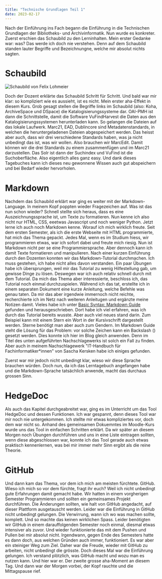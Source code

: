 ```yaml
---
title: "Technische Grundlagen Teil 1"
date: 2023-02-17
---
```


Nach der Einführung ins Fach begann die Einführung in die Technischen Grundlagen der Bibliotheks- und Archivinformatik. Nun wurde es konkreter.  
Zuerst erschien das Schaubild zu den Lerninhalten. Mein erster Gedanke war: was? Das werde ich doch nie verstehen. Denn auf dem Schaubild standen lauter 
Begriffe und Bezeichnungne, welche mir absolut nichts sagten.

# Schaubild  

![Schaubild von Felix Lohmeier](C:\Users\tanya\OneDrive\Desktop\Schaubild.png)

Doch der Dozent erklärte das Schaubild Schritt für Schritt. Und bald war mir klar: so kompliziert wie es aussieht, ist es nicht. Mein erster aha-Effekt in diesem
Kurs.
Grob gesagt stellen die Begriffe links im Schaubild (also: Koha, ArchiveSpace und DSpace) die Katalogisierungssysteme dar. OAI-PMH ist dann die Schnittstelle, damit
die Software VuFindHarvest die Daten aus den Katalogisierungssystemen herunterladen kann. So gelangen die Dateien auf das lokale Laufwerk.
Marc21, EAD, Dublincore sind Metadatenstandards, in welchen die heruntergeladenen Dateien abgespeichert werden. Das heisst aber auch, dass wir drei verschiedene
Standards haben, was ja nicht unbedingt das ist, was wir wollen. Also brauchen wir MarcEdit. Damit können wir die drei Standards zu einem zusammenfügen und im 
Marc21 darzustellen. Das Solr ist dann der Suchindex und VuFind ist die Suchoberfläche.
Also eigentlich alles ganz easy. Und dank dieses Tagebuches kann ich dieses neu gewonnene Wissen auch gut abspeichern und bei Bedarf wieder hervorholen.

# Markdown  

Nachdem das Schaubild erklärt war ging es weiter mit der Markdown-Language. In meinem Kopf poppten wieder Fragezeichen auf. Was ist das nun schon wieder? 
Schnell stellte sich heraus, dass es eine Auszeichnungssprache ist, um Texte zu formatieren. 
Nun kenne ich also nicht nur HTML, CSS, eeetwas Javascript und noch weniger Python. Jetzt lerne ich auch noch Markdown kenne. Worauf ich mich wirklich freute. 
Seit dem ersten Semester, als ich die erste Webseite mit HTML programmierte, hat mich das Thema gepackt. Jedes Mal, wenn es im Studium hiess, wir programmieren
etwas, war ich sofort dabei und freute mich riesig. Nun ist Markdown nicht per se eine Programmiersprache. Aber dennoch kann ich damit Texte formatieren und 
manipulieren. Nach einer kurzen Einführung durch den Dozenten konnten wir das Markdown-Tutorial durchmachen. Ich muss gestehen, ich habe nicht alles davon verstanden.
Ein paar Übungen habe ich übersprungen, weil mir das Tutorial zu wenig Hilfestellung gab, um gewisse Dinge zu lösen. Deswegen war ich auch relativ schnell durch mit
dem Tutorial. 
Da mich das Thema aber interessierte, beschloss ich, das Tutorial noch einmal durchzuspielen. Während ich das tat, erstellte ich in einem separaten Dokument eine 
kurze Anleitung, welche Befehle was genau taten. Da mir das aber irgendwie immernoch nicht reichte, recherchierte ich im Netz nach weiteren Anleitugen und 
ergänzte meine Notizen damit. Vieles habe ich unter [Basic Syntax: Markdown Guide](https://www.markdownguide.org/basic-syntax/) gefunden und herausgeschrieben. 
Dort habe ich viel erfahren, was ich durch das Tutorial bereits wusste. Aber auch viel neues stand darin. Zum Beispiel kann mit einem Stern ein Wort in der
Kursivschrift dargestellt werden. Sterne benötigt man aber auch zum Gendern. Im Markdown Guide steht die Lösung für das Problem: vor solche Zeichen kann ein 
Backslash (\) gesetzt werden. Dies konnte ich hier im Blog gleich anwenden. Denn im Titel des unten aufgeführten Nachschlagewerks ist solch ein Fall zu finden.
Aber auch in meinem Nachschlagewerk "IT-Handbuch für Fachinformatiker\*innen" von Sascha Kersken habe ich einiges gefunden. 

Zuerst war mir jedoch nicht unbedingt klar, wieso wir diese Sprache brauchen würden. Doch nun, da ich das Lerntagebuch angefangen habe und die Markdown-Sprache
tatsächlich anwende, macht das durchaus grossen Sinn.

# HedgeDoc  

Als auch das Kapitel durchgeabreitet war, ging es im Unterricht um das Tool HedgeDoc und dessen Funktionen. Ich war gespannt, denn dieses Tool war mir noch nie
untergekommen. Ich stellte mir etwas kompliziertes vor, doch dem war nicht so. Anhand des gemeinsamen Dokuemntes im Moodle-Kurs wurde uns das Tool in einfachen
Schritten erklärt. Da wir später an diesem Morgen noch Übungen durchführen und uns in eine Liste eintragen sollten, wenn diese abgeschlossen war, konnte ich 
das Tool gerade auch etwas praktisch kennenlernen, was bei mir immer mehr Sinn ergibt als die reine Theorie.

# GitHub  

Und dann kam das Thema, vor dem ich mich am meisten fürchtete. GitHub. Wieso ich mich so vor dem fürchte, fragt ihr euch? Weil ich nicht unbedingt gute 
Erfahrungen damit gemacht habe. Wir hatten in einem vorgherigen Semester Programmieren und sollten ein gemeinsames Projekt durchführen. Die Änderungen sollten, wie
halt von GitHub angedacht, auf dieser Plattform ausgetauscht werden. Leider war die Einführung in GitHub nicht unbedingt gelungen. Die Verwirrung, wann ich wo was
machen sollte, komplett. Und so machte das keinen wirklichen Spass. Leider benötigten wir GitHub in einem darauffolgenden Semester noch einmal, diesmal etwas 
intensiver als zuvor. Und wieder funktionierte das mit dem Pushen und Pullen bei mir absolut nicht. Irgendwann, gegen Ende des Semesters hatte es dann doch, aus 
welchen Gründen auch immer, funktioniert. Es war aber ein steiniger Weg zum Ziel. Daher war die Freude, wieder mit GitHub zu arbeiten, nicht unbedingt die grösste.
Doch dieses Mal war die Einführung gelungen. Ich verstand plötzlich, was GitHub macht und wozu man es nutzen kann. Und hier war er. Der zweite grosse aha-Moment an
diesem Tag. 
Und dann war der Morgen vorbei, der Kopf rauchte und die Mittagspause rief.
